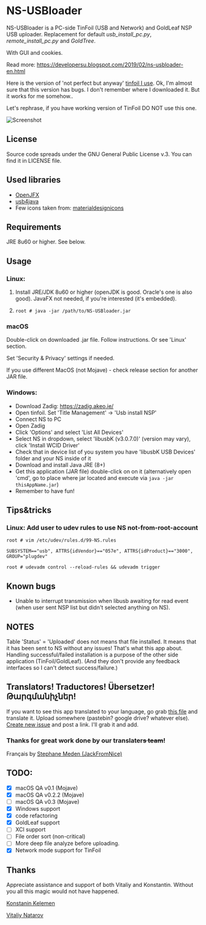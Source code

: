 # NS-USBloader

NS-USBloader is a PC-side TinFoil (USB and Network) and GoldLeaf NSP USB uploader. Replacement for default *usb_install_pc.py*, *remote_install_pc.py* and *GoldTree*.

With GUI and cookies.

Read more: https://developersu.blogspot.com/2019/02/ns-usbloader-en.html

Here is the version of 'not perfect but anyway' [tinfoil I use](https://cloud.mail.ru/public/DwbX/H8d2p3aYR). 
Ok, I'm almost sure that this version has bugs. I don't remember where I downloaded it. But it works for me somehow.. 

Let's rephrase, if you have working version of TinFoil DO NOT use this one.  

![Screenshot](https://farm8.staticflickr.com/7834/47133893471_37fd9689c4_o.png)

## License

Source code spreads under the GNU General Public License v.3. You can find it in LICENSE file.

## Used libraries
* [OpenJFX](https://wiki.openjdk.java.net/display/OpenJFX/Main)
* [usb4java](https://mvnrepository.com/artifact/org.usb4java/usb4java)
* Few icons taken from: [materialdesignicons](http://materialdesignicons.com/)

## Requirements

JRE 8u60 or higher. See below.

## Usage
### Linux:

1. Install JRE/JDK 8u60 or higher (openJDK is good. Oracle's one is also good). JavaFX not needed, if you're interested (it's embedded).

2. `root # java -jar /path/to/NS-USBloader.jar`

### macOS

Double-click on downloaded .jar file. Follow instructions. Or see 'Linux' section.

Set 'Security & Privacy' settings if needed.

If you use different MacOS (not Mojave) - check release section for another JAR file.

### Windows: 

* Download Zadig: https://zadig.akeo.ie/
* Open tinfoil. Set 'Title Management' -> 'Usb install NSP'
* Connect NS to PC
* Open Zadig
* Click 'Options' and select 'List All Devices'
* Select NS in dropdown, select 'libusbK (v3.0.7.0)' (version may vary), click 'Install WCID Driver'
* Check that in device list of you system you have 'libusbK USB Devices' folder and your NS inside of it
* Download and install Java JRE (8+)
* Get this application (JAR file) double-click on on it (alternatively open 'cmd', go to place where jar located and execute via `java -jar thisAppName.jar`)
* Remember to have fun!

## Tips&tricks
### Linux: Add user to udev rules to use NS not-from-root-account
`root # vim /etc/udev/rules.d/99-NS.rules`

`SUBSYSTEM=="usb", ATTRS{idVendor}=="057e", ATTRS{idProduct}=="3000", GROUP="plugdev"`

`root # udevadm control --reload-rules && udevadm trigger`

## Known bugs
* Unable to interrupt transmission when libusb awaiting for read event (when user sent NSP list but didn't selected anything on NS).

## NOTES
Table 'Status' = 'Uploaded' does not means that file installed. It means that it has been sent to NS without any issues! That's what this app about. 
Handling successful/failed installation is a purpose of the other side application (TinFoil/GoldLeaf). (And they don't provide any feedback interfaces so I can't detect success/failure.)

## Translators! Traductores! Übersetzer! Թարգմանիչներ!
If you want to see this app translated to your language, go grab [this file](https://github.com/developersu/ns-usbloader/blob/master/src/main/resources/locale.properties) and translate it.
Upload somewhere (pastebin? google drive? whatever else). [Create new issue](https://github.com/developersu/ns-usbloader/issues) and post a link. I'll grab it and add.

### Thanks for great work done by our translater~~s team~~!

Français by [Stephane Meden (JackFromNice)](https://github.com/JackFromNice) 


## TODO:
- [x] macOS QA v0.1  (Mojave)
- [x] macOS QA v0.2.2 (Mojave)
- [ ] macOS QA v0.3 (Mojave)
- [x] Windows support
- [x] code refactoring
- [x] GoldLeaf support
- [ ] XCI support
- [ ] File order sort (non-critical)
- [ ] More deep file analyze before uploading.
- [x] Network mode support for TinFoil

## Thanks
Appreciate assistance and support of both Vitaliy and Konstantin. Without you all this magic would not have happened.

[Konstanin Kelemen](https://github.com/konstantin-kelemen)
 
[Vitaliy Natarov](https://github.com/SebastianUA) 